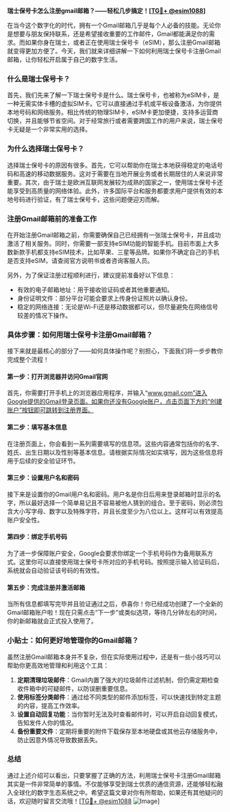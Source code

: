 **瑞士保号卡怎么注册gmail邮箱？——轻松几步搞定！[[TG💪+ @esim1088](https://t.me/s/esim1088)]**

在当今这个数字化的时代，拥有一个Gmail邮箱几乎是每个人必备的技能。无论你是想要与朋友保持联系，还是希望接收重要的工作邮件，Gmail都能满足你的需求。而如果你身在瑞士，或者正在使用瑞士保号卡（eSIM），那么注册Gmail邮箱就变得更加方便了。今天，我们就来详细讲解一下如何利用瑞士保号卡注册Gmail邮箱，让你轻松开启属于自己的数字生活。

### 什么是瑞士保号卡？

首先，我们先来了解一下瑞士保号卡是什么。瑞士保号卡，也被称为eSIM卡，是一种无需实体卡槽的虚拟SIM卡。它可以直接通过手机或平板设备激活，为你提供本地号码和网络服务。相比传统的物理SIM卡，eSIM卡更加便捷，支持多运营商切换，并且能够节省空间。对于经常旅行或者需要跨国工作的用户来说，瑞士保号卡无疑是一个非常实用的选择。

### 为什么选择瑞士保号卡？

选择瑞士保号卡的原因有很多。首先，它可以帮助你在瑞士本地获得稳定的电话号码和高速的移动数据服务。这对于需要在当地开展业务或者长期居住的人来说非常重要。其次，由于瑞士是欧洲互联网发展较为成熟的国家之一，使用瑞士保号卡还能享受到高质量的网络体验。此外，许多国际平台和服务都要求用户提供有效的本地号码进行验证，有了瑞士保号卡，这些问题便迎刃而解。

### 注册Gmail邮箱前的准备工作

在开始注册Gmail邮箱之前，你需要确保自己已经拥有一张瑞士保号卡，并且成功激活了相关服务。同时，你需要一部支持eSIM功能的智能手机。目前市面上大多数新款手机都支持eSIM技术，比如苹果、三星等品牌。如果你不确定自己的手机是否支持eSIM，请查阅官方说明书或者咨询客服人员。

另外，为了保证注册过程顺利进行，建议提前准备好以下信息：
- 有效的电子邮箱地址：用于接收验证码或者其他重要通知。
- 身份证明文件：部分平台可能会要求上传身份证照片以确认身份。
- 稳定的网络连接：无论是Wi-Fi还是移动数据都可以，但尽量避免在网络信号较差的情况下操作。

### 具体步骤：如何用瑞士保号卡注册Gmail邮箱？

接下来就是最核心的部分了——如何具体操作呢？别担心，下面我们将一步步教你完成整个流程！

#### 第一步：打开浏览器并访问Gmail官网

首先，你需要打开手机上的浏览器应用程序，并输入“www.gmail.com”进入Google提供的Gmail登录页面。如果你还没有Google账户，点击页面下方的“创建账户”按钮即可跳转到注册界面。

#### 第二步：填写基本信息

在注册页面上，你会看到一系列需要填写的信息项。这些内容通常包括你的名字、姓氏、出生日期以及性别等基本信息。请根据实际情况如实填写，因为这些信息将用于后续的安全验证环节。

#### 第三步：设置用户名和密码

接下来是设置你的Gmail用户名和密码。用户名是你日后用来登录邮箱时显示的名字，所以最好选择一个简单易记且不容易被他人猜到的组合。至于密码，则必须包含大小写字母、数字以及特殊字符，并且长度至少为八位以上。这样可以有效提高账户安全性。

#### 第四步：绑定手机号码

为了进一步保障账户安全，Google会要求你绑定一个手机号码作为备用联系方式。这里你可以直接使用瑞士保号卡所对应的手机号码。按照提示输入验证码后，系统就会自动验证该号码的有效性。

#### 第五步：完成注册并激活邮箱

当所有信息都填写完毕并且验证通过之后，恭喜你！你已经成功创建了一个全新的Gmail邮箱账户啦！现在只需点击“下一步”或类似选项，等待几分钟左右的时间，你的新邮箱就会正式投入使用了。

### 小贴士：如何更好地管理你的Gmail邮箱？

虽然注册Gmail邮箱本身并不复杂，但在实际使用过程中，还是有一些小技巧可以帮助你更高效地管理和利用这个工具：

1. **定期清理垃圾邮件**：Gmail内置了强大的垃圾邮件过滤机制，但仍需定期检查收件箱中的可疑邮件，以防误删重要信息。
2. **使用标签分类邮件**：通过给不同类型的邮件添加标签，可以快速找到特定主题的内容，提高工作效率。
3. **设置自动回复功能**：当你暂时无法及时查看邮件时，可以开启自动回复模式，告知发件人你的情况。
4. **备份重要文件**：定期将重要的附件下载保存至本地硬盘或其他云存储服务中，防止因意外情况导致数据丢失。

### 总结

通过上述介绍可以看出，只要掌握了正确的方法，利用瑞士保号卡注册Gmail邮箱其实是一件非常简单的事情。不仅能够享受到瑞士优质的通信资源，还能够轻松融入全球化的数字生态系统之中。希望这篇文章对你有所帮助，如果还有其他疑问的话，欢迎随时留言交流哦！[[TG💪+ @esim1088](https://t.me/s/esim1088) ![Image](https://i.postimg.cc/4NQfJmqS/Snipaste-2025-05-13-00-14-12.png)]